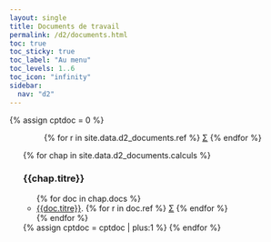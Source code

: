 ```yaml
---
layout: single
title: Documents de travail
permalink: /d2/documents.html
toc: true
toc_sticky: true
toc_label: "Au menu"
toc_levels: 1..6
toc_icon: "infinity"
sidebar:
  nav: "d2"
---
```


{% assign cptdoc = 0 %}

<center>
<nobr>
{% for r in site.data.d2_documents.ref %}
<a href="./d2_doc/ref/{{r.ref}}" class="ref">&Sigma;</a>
{% endfor %}
</nobr>
</center>

<ul start="0" style="list-style-type:none">
{% for chap in site.data.d2_documents.calculs %}
<li> <h3 id="#docs_{{cptdoc}}">{{chap.titre}}</h3>
<ul>
{% for doc in chap.docs %}
<li><a href="./d2_doc/{{doc.url}}">{{doc.titre}}</a>.
{% for r in doc.ref %}
<a href="./d2_doc/ref/{{r}}" class="ref">&Sigma;</a>
{% endfor %}
</li>
{% endfor %}
</ul>
</li>
{% assign cptdoc = cptdoc | plus:1 %}
{% endfor %}
</ul>
